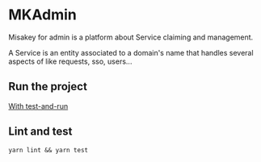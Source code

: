 # MKAdmin
Misakey for admin is a platform about Service claiming and management.

A Service is an entity associated to a domain's name that handles several
aspects of like requests, sso, users...

## Run the project
[With test-and-run](https://gitlab.com/Misakey/test-and-run?nav_source=navbar#run)

## Lint and test
```shell
yarn lint && yarn test
```
